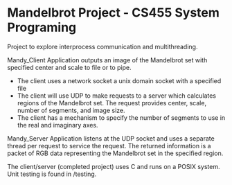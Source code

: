 # Mandelbrot Project - CS455 System Programing

Project to explore interprocess communication and multithreading. 

Mandy_Client Application outputs an image of the Mandelbrot set with specified center and scale to file or to pipe.

- The client uses a network socket a unix domain socket with a specified file
- The client will use UDP to make requests to a server which calculates regions of the Mandelbrot set.  The request provides center, scale, number of segments, and image size.
- The client has a mechanism to specify the number of segments to use in the real and imaginary axes.

Mandy_Server Application listens at the UDP socket and uses a separate thread per request to service the request. The returned information is a packet of RGB data representing the Mandelbrot set in the specified region. 

The client/server (completed project) uses C and runs on a POSIX system.  Unit testing is found in /testing.
